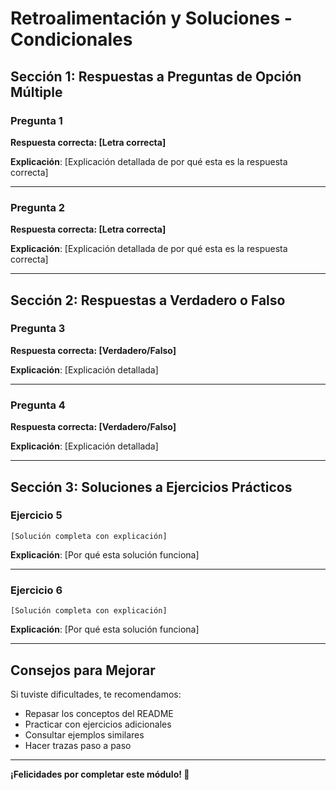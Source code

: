 # Retroalimentación y Soluciones - Condicionales

## Sección 1: Respuestas a Preguntas de Opción Múltiple

### Pregunta 1
**Respuesta correcta: [Letra correcta]**

**Explicación**: [Explicación detallada de por qué esta es la respuesta correcta]

---

### Pregunta 2
**Respuesta correcta: [Letra correcta]**

**Explicación**: [Explicación detallada de por qué esta es la respuesta correcta]

---

## Sección 2: Respuestas a Verdadero o Falso

### Pregunta 3
**Respuesta correcta: [Verdadero/Falso]**

**Explicación**: [Explicación detallada]

---

### Pregunta 4
**Respuesta correcta: [Verdadero/Falso]**

**Explicación**: [Explicación detallada]

---

## Sección 3: Soluciones a Ejercicios Prácticos

### Ejercicio 5

```
[Solución completa con explicación]
```

**Explicación**: [Por qué esta solución funciona]

---

### Ejercicio 6

```
[Solución completa con explicación]
```

**Explicación**: [Por qué esta solución funciona]

---

## Consejos para Mejorar

Si tuviste dificultades, te recomendamos:
- Repasar los conceptos del README
- Practicar con ejercicios adicionales
- Consultar ejemplos similares
- Hacer trazas paso a paso

---

**¡Felicidades por completar este módulo! 🚀**
